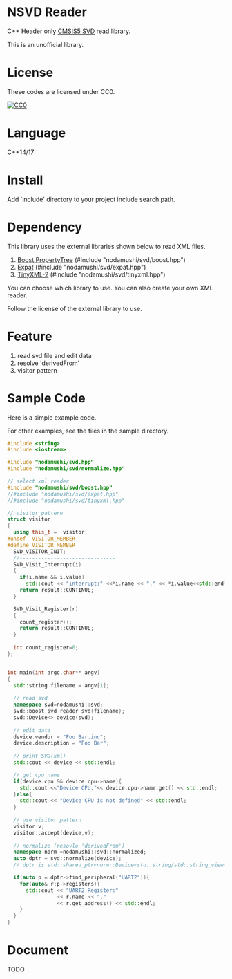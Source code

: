 # NSVD Reader

C++ Header only [CMSIS5 SVD](http://www.keil.com/pack/doc/CMSIS/SVD/html/index.html) read library.

This is an unofficial library.


# License

These codes are licensed under CC0.

[![CC0](http://i.creativecommons.org/p/zero/1.0/88x31.png "CC0")](http://creativecommons.org/publicdomain/zero/1.0/deed.ja)

# Language

C++14/17


# Install


Add 'include' directory to your project include search path.


# Dependency

This library uses the external libraries shown below to read XML files.

1. [Boost.PropertyTree](https://www.boost.org/doc/libs/1_65_1/doc/html/property_tree.html) (#include "nodamushi/svd/boost.hpp")
1. [Expat](https://libexpat.github.io/) (#include "nodamushi/svd/expat.hpp")
1. [TinyXML-2](https://github.com/leethomason/tinyxml2) (#include "nodamushi/svd/tinyxml.hpp")


You can choose which library to use. You can also create your own XML reader.

Follow the license of the external library to use.

# Feature

1. read svd file and edit data
1. resolve 'derivedFrom'
1. visitor pattern

# Sample Code

Here is a simple example code.

For other examples, see the files in the sample directory.

```c++
#include <string>
#include <iostream>

#include "nodamushi/svd.hpp"
#include "nodamushi/svd/normalize.hpp"

// select xml reader
#include "nodamushi/svd/boost.hpp"
//#include "nodamushi/svd/expat.hpp"
//#include "nodamushi/svd/tinyxml.hpp"

// visitor pattern
struct visitor
{
  using this_t =  visitor;
#undef  VISITOR_MEMBER
#define VISITOR_MEMBER
  SVD_VISITOR_INIT;
  //-------------------------------
  SVD_Visit_Interrupt(i)
  {
    if(i.name && i.value)
      std::cout << "interrupt:" <<*i.name << "," << *i.value<<std::endl;
    return result::CONTINUE;
  }

  SVD_Visit_Register(r)
  {
    count_register++;
    return result::CONTINUE;
  }
  
  int count_register=0;
};


int main(int argc,char** argv)
{
  std::string filename = argv[1];
  
  // read svd
  namespace svd=nodamushi::svd;
  svd::boost_svd_reader svd(filename);
  svd::Device<> device(svd);
  
  // edit data
  device.vendor = "Foo Bar.inc";
  device.description = "Foo Bar";
  
  // print SVD(xml)
  std::cout << device << std::endl;

  // get cpu name
  if(device.cpu && device.cpu->name){
    std::cout <<"Device CPU:"<< device.cpu->name.get() << std::endl;
  }else{
    std::cout << "Device CPU is not defined" << std::endl;
  }
  
  // use visitor pattern
  visitor v;
  visitor::accept(device,v);
  
  // normalize (resovle 'derivedFrom')
  namespace norm =nodamushi::svd::normalized;
  auto dptr = svd::normalize(device);
  // dptr is std::shared_ptr<norm::Device<std::string/std::string_view>>

  if(auto p = dptr->find_peripheral("UART2")){
    for(auto& r:p->registers){
      std::cout << "UART2 Register:" 
                << r.name << ","
                << r.get_address() << std::endl;
    }
  }
}
```

# Document

TODO
